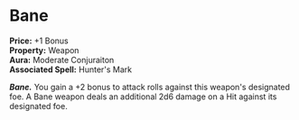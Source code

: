 # Bane

**Price:** +1 Bonus  
**Property:** Weapon  
**Aura:** Moderate Conjuraiton  
**Associated Spell:** Hunter's Mark  

***Bane.*** You gain a +2 bonus to attack rolls against this weapon's designated foe. A Bane weapon deals an additional 2d6 damage on a Hit against its designated foe.
